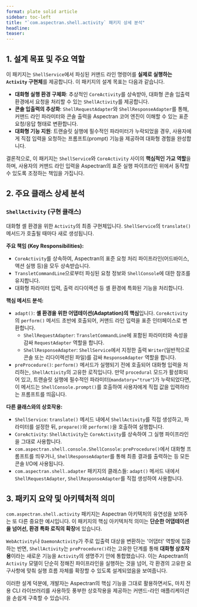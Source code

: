 ```yaml
---
format: plate solid article
sidebar: toc-left
title: "`com.aspectran.shell.activity` 패키지 상세 분석"
headline:
teaser:
---
```


## 1. 설계 목표 및 주요 역할

이 패키지는 `ShellService`에서 파싱된 커맨드 라인 명령어를 **실제로 실행하는 `Activity` 구현체**를 제공합니다. 이 패키지의 설계 목표는 다음과 같습니다.

-   **대화형 실행 환경 구체화**: 추상적인 `CoreActivity`를 상속받아, 대화형 콘솔 입출력 환경에서 요청을 처리할 수 있는 `ShellActivity`를 제공합니다.
-   **콘솔 입출력의 추상화**: `ShellRequestAdapter`와 `ShellResponseAdapter`를 통해, 커맨드 라인 파라미터와 콘솔 출력을 Aspectran 코어 엔진이 이해할 수 있는 표준 요청/응답 형태로 변환합니다.
-   **대화형 기능 지원**: 트랜슬릿 실행에 필수적인 파라미터가 누락되었을 경우, 사용자에게 직접 입력을 요청하는 프롬프트(prompt) 기능을 제공하여 대화형 경험을 완성합니다.

결론적으로, 이 패키지는 `ShellService`와 `CoreActivity` 사이의 **핵심적인 가교 역할**을 하며, 사용자의 커맨드 라인 입력을 Aspectran의 표준 실행 파이프라인 위에서 동작할 수 있도록 조정하는 책임을 가집니다.

## 2. 주요 클래스 상세 분석

### `ShellActivity` (구현 클래스)

대화형 셸 환경을 위한 `Activity`의 최종 구현체입니다. `ShellService`의 `translate()` 메서드가 호출될 때마다 새로 생성됩니다.

**주요 책임 (Key Responsibilities):**
-   `CoreActivity`를 상속하여, Aspectran의 표준 요청 처리 파이프라인(어드바이스, 액션 실행 등)을 모두 상속받습니다.
-   `TransletCommandLine`으로부터 파싱된 요청 정보와 `ShellConsole`에 대한 참조를 유지합니다.
-   대화형 파라미터 입력, 출력 리다이렉션 등 셸 환경에 특화된 기능을 처리합니다.

**핵심 메서드 분석:**
-   `adapt()`: **셸 환경을 위한 어댑테이션(Adaptation)의 핵심**입니다. `CoreActivity`의 `perform()` 메서드 초반에 호출되어, 커맨드 라인 입력을 표준 인터페이스로 변환합니다.
    -   `ShellRequestAdapter`: `TransletCommandLine`에 포함된 파라미터와 속성을 감싸 `RequestAdapter` 역할을 합니다.
    -   `ShellResponseAdapter`: `ShellService`에서 지정한 출력 `Writer`(일반적으로 콘솔 또는 리다이렉션된 파일)를 감싸 `ResponseAdapter` 역할을 합니다.
-   `preProcedure()`: `perform()` 메서드가 실행되기 전에 호출되어 대화형 입력을 처리하는, `ShellActivity`의 고유한 로직입니다. 만약 `procedural` 모드가 활성화되어 있고, 트랜슬릿 실행에 필수적인 파라미터(`mandatory="true"`)가 누락되었다면, 이 메서드는 `ShellConsole.prompt()`를 호출하여 사용자에게 직접 값을 입력하라는 프롬프트를 띄웁니다.

**다른 클래스와의 상호작용:**
-   `ShellService`: `translate()` 메서드 내에서 `ShellActivity`를 직접 생성하고, 파라미터를 설정한 뒤, `prepare()`와 `perform()`을 호출하여 실행합니다.
-   `CoreActivity`: `ShellActivity`는 `CoreActivity`를 상속하여 그 실행 파이프라인을 그대로 사용합니다.
-   `com.aspectran.shell.console.ShellConsole`: `preProcedure()`에서 대화형 프롬프트를 띄우거나, `ShellResponseAdapter`를 통해 최종 결과를 출력하는 등 모든 콘솔 I/O에 사용됩니다.
-   `com.aspectran.shell.adapter` 패키지의 클래스들: `adapt()` 메서드 내에서 `ShellRequestAdapter`, `ShellResponseAdapter`를 직접 생성하여 사용합니다.

## 3. 패키지 요약 및 아키텍처적 의미

`com.aspectran.shell.activity` 패키지는 Aspectran 아키텍처의 유연성을 보여주는 또 다른 중요한 예시입니다. 이 패키지의 핵심 아키텍처적 의미는 **단순한 어댑테이션을 넘어선, 환경 특화 로직의 확장**에 있습니다.

`WebActivity`나 `DaemonActivity`가 주로 입출력 대상을 변환하는 '어댑터' 역할에 집중하는 반면, `ShellActivity`는 `preProcedure()`라는 고유한 단계를 통해 **대화형 상호작용**이라는 새로운 기능을 `Activity`의 생명주기 안에 통합했습니다. 이는 Aspectran의 `Activity` 모델이 단순히 정해진 파이프라인을 실행하는 것을 넘어, 각 환경의 고유한 요구사항에 맞춰 실행 흐름 자체를 확장할 수 있도록 설계되었음을 보여줍니다.

이러한 설계 덕분에, 개발자는 Aspectran의 핵심 기능을 그대로 활용하면서도, 마치 전용 CLI 라이브러리를 사용하듯 풍부한 상호작용을 제공하는 커맨드-라인 애플리케이션을 손쉽게 구축할 수 있습니다.
